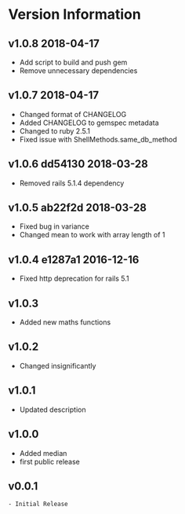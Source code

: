# Version Information
## v1.0.8 2018-04-17
  - Add script to build and push gem
  - Remove unnecessary dependencies
## v1.0.7 2018-04-17
  - Changed format of CHANGELOG
  - Added CHANGELOG to gemspec metadata
  - Changed to ruby 2.5.1
  - Fixed issue with ShellMethods.same_db_method
## v1.0.6 dd54130 2018-03-28
  - Removed rails 5.1.4 dependency
## v1.0.5 ab22f2d 2018-03-28
  - Fixed bug in variance
  - Changed mean to work with array length of 1
## v1.0.4 e1287a1 2016-12-16
  - Fixed http deprecation for rails 5.1
## v1.0.3
  - Added new maths functions
## v1.0.2
  - Changed insignificantly
## v1.0.1
  * Updated description
## v1.0.0
  - Added median
  - first public release
## v0.0.1
	- Initial Release



